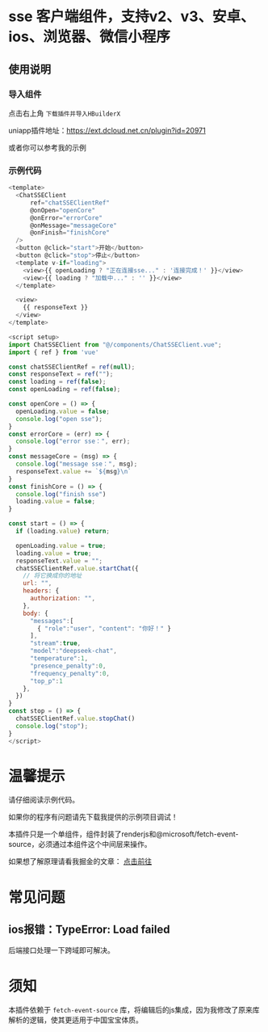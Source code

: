 # sse 客户端组件，支持v2、v3、安卓、ios、浏览器、微信小程序

## 使用说明

### 导入组件

点击右上角 `下载插件并导入HBuilderX`

uniapp插件地址：https://ext.dcloud.net.cn/plugin?id=20971

或者你可以参考我的示例

### 示例代码

```javascript
<template>
  <ChatSSEClient
      ref="chatSSEClientRef"
      @onOpen="openCore"
      @onError="errorCore"
      @onMessage="messageCore"
      @onFinish="finishCore"
  />
  <button @click="start">开始</button>
  <button @click="stop">停止</button>
  <template v-if="loading">
    <view>{{ openLoading ? "正在连接sse..." : '连接完成！' }}</view>
    <view>{{ loading ? "加载中..." : '' }}</view>
  </template>

  <view>
    {{ responseText }}
  </view>
</template>

<script setup>
import ChatSSEClient from "@/components/ChatSSEClient.vue";
import { ref } from 'vue'

const chatSSEClientRef = ref(null);
const responseText = ref("");
const loading = ref(false);
const openLoading = ref(false);

const openCore = () => {
  openLoading.value = false;
  console.log("open sse");
}
const errorCore = (err) => {
  console.log("error sse：", err);
}
const messageCore = (msg) => {
  console.log("message sse：", msg);
  responseText.value += `${msg}\n`
}
const finishCore = () => {
  console.log("finish sse")
  loading.value = false;
}

const start = () => {
  if (loading.value) return;

  openLoading.value = true;
  loading.value = true;
  responseText.value = "";
  chatSSEClientRef.value.startChat({
    // 将它换成你的地址
    url: "",
    headers: {
      authorization: "",
    },
    body: {
      "messages":[
        { "role":"user", "content": "你好！" }
      ],
      "stream":true,
      "model":"deepseek-chat",
      "temperature":1,
      "presence_penalty":0,
      "frequency_penalty":0,
      "top_p":1
    },
  })
}
const stop = () => {
  chatSSEClientRef.value.stopChat()
  console.log("stop");
}
</script>
```

# 温馨提示


请仔细阅读示例代码。

如果你的程序有问题请先下载我提供的示例项目调试！

本插件只是一个单组件，组件封装了renderjs和@microsoft/fetch-event-source，必须通过本组件这个中间层来操作。

如果想了解原理请看我掘金的文章： [点击前往](https://juejin.cn/post/7435632766375084082)


# 常见问题

## ios报错：TypeError: Load failed

后端接口处理一下跨域即可解决。


# 须知

本插件依赖于 `fetch-event-source` 库，将编辑后的js集成，因为我修改了原来库解析的逻辑，使其更适用于中国宝宝体质。